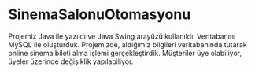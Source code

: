 # SinemaSalonuOtomasyonu
 Projemiz Java ile yazıldı ve Java Swing arayüzü kullanıldı. Veritabanını MySQL ile oluşturduk. Projemizde, aldığımız bilgileri veritabanında tutarak online sinema bileti alma işlemi gerçekleştirdik. Müşteriler üye olabiliyor, üyeler üzerinde değişiklik yapılabiliyor.
